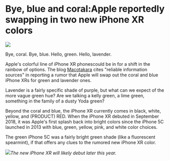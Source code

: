 # Bye, blue and coral:Apple reportedly swapping in two new iPhone XR colors

![](https://mondrian.mashable.com/uploads%2Fcard%2Fimage%2F984632%2Fd421c28c-afa8-4a03-b983-53b69e70f5f1.jpg%2F950x534__filters%3Aquality%2890%29.jpg?signature=jsMDCTWe4RbNq3HFTgKJiqAV3ao=&source=https%3A%2F%2Fblueprint-api-production.s3.amazonaws.com)

Bye, coral. Bye, blue. Hello, green. Hello, lavender.

Apple's colorful line of iPhone XR phonescould be in for a shift in the rainbow of options. The blog [Macotakara](http://www.macotakara.jp/blog/rumor/entry-37460.html) cites "reliable information sources" in reporting a rumor that Apple will swap out the coral and blue iPhone XRs for green and lavender ones.

Lavender is a fairly specific shade of purple, but what can we expect of the more vague green hue? Are we talking a kelly green, a lime green, something in the family of a dusty Yoda green?

Beyond the coral and blue, the iPhone XR currently comes in black, white, yellow, and \(PRODUCT\) RED. When the iPhone XR debuted in September 2018, it was Apple's first splash back into bright colors since the iPhone 5C launched in 2013 with blue, green, yellow, pink, and white color choices.

The green iPhone 5C was a fairly bright green shade \(like a fluorescent spearmint\), if that offers any clues to the rumored new iPhone XR color.

![](https://mondrian.mashable.com/uploads%2Fcard%2Fimage%2F984627%2F3250352d-a9fd-4561-b409-08ff5e778895.jpg%2Ffit-in__1200x9600.jpg?signature=8KFsPFtyNCPVW7pPpmRYJeMEAE8=&source=https%3A%2F%2Fblueprint-api-production.s3.amazonaws.com)_The new iPhone XR will likely debut later this year._

